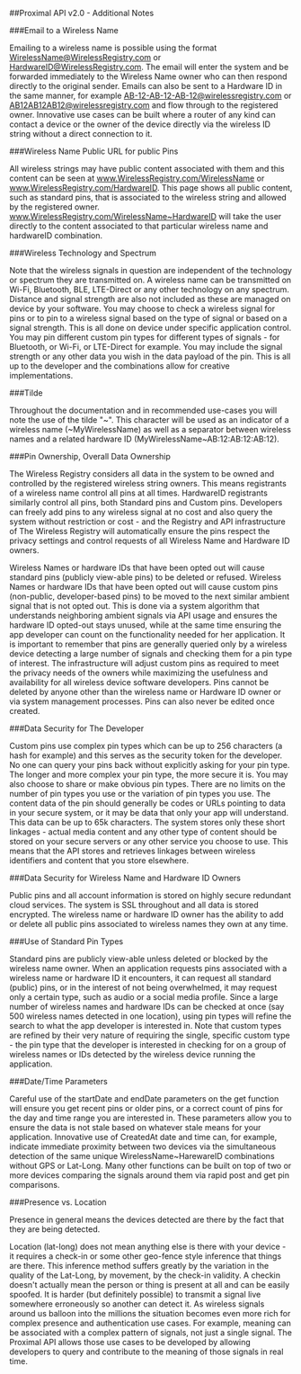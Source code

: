 ##Proximal API v2.0 - Additional Notes

###Email to a Wireless Name

Emailing to a wireless name is possible using the format WirelessName@WirelessRegistry.com or HardwareID@WirelessRegistry.com. The email will enter the system and be forwarded immediately to the Wireless Name owner who can then respond directly to the original sender. Emails can also be sent to a Hardware ID in the same manner, for example AB-12-AB-12-AB-12@wirelessregistry.com or AB12AB12AB12@wirelessregistry.com and flow through to the registered owner. Innovative use cases can be built where a router of any kind can contact a device or the owner of the device directly via the wireless ID string without a direct connection to it.
  
###Wireless Name Public URL for public Pins

All wireless strings may have public content associated with them and this content can be seen at www.WirelessRegistry.com/WirelessName or www.WirelessRegistry.com/HardwareID. This page shows all public content, such as standard pins, that is associated to the wireless string and allowed by the registered owner. www.WirelessRegistry.com/WirelessName~HardwareID will take the user directly to the content associated to that particular wireless name and hardwareID combination.
 
###Wireless Technology and Spectrum

Note that the wireless signals in question are independent of the technology or spectrum they are transmitted on. A wireless name can be transmitted on Wi-Fi, Bluetooth, BLE, LTE-Direct or any other technology on any spectrum. Distance and signal strength are also not included as these are managed on device by your software. You may choose to check a wireless signal for pins or to pin to a wireless signal based on the type of signal or based on a signal strength. This is all done on device under specific application control. You may pin different custom pin types for different types of signals - for Bluetooth, or Wi-Fi, or LTE-Direct for example. You may include the signal strength or any other data you wish in the data payload of the pin. This is all up to the developer and the combinations allow for creative implementations.
       
###Tilde

Throughout the documentation and in recommended use-cases you will note the use of the tilde "~". This character will be used as an indicator of a wireless name (~MyWirelessName) as well as a separator between wireless names and a related hardware ID (MyWirelessName~AB:12:AB:12:AB:12).
 
###Pin Ownership, Overall Data Ownership

The Wireless Registry considers all data in the system to be owned and controlled by the registered wireless string owners. This means registrants of a wireless name control all pins at all times. HardwareID registrants similarly control all pins, both Standard pins and Custom pins. Developers can freely add pins to any wireless signal at no cost and also query the system without restriction or cost - and the Registry and API infrastructure of The Wireless Registry will automatically ensure the pins respect the privacy settings and control requests of all Wireless Name and Hardware ID owners. 

Wireless Names or hardware IDs that have been opted out will cause standard pins (publicly view-able pins) to be deleted or refused. Wireless Names or hardware IDs that have been opted out will cause custom pins (non-public, developer-based pins) to be moved to the next similar ambient signal that is not opted out. This is done via a system algorithm that understands neighboring ambient signals via API usage and ensures the hardware ID opted-out stays unused, while at the same time ensuring the app developer can count on the functionality needed for her application. It is important to remember that pins are generally queried only by a wireless device detecting a large number of signals and checking them for a pin type of interest. The infrastructure will adjust custom pins as required to meet the privacy needs of the owners while maximizing the usefulness and availability for all wireless device software developers. Pins cannot be deleted by anyone other than the wireless name or Hardware ID owner or via system management processes. Pins can also never be edited once created.

###Data Security for The Developer
 
Custom pins use complex pin types which can be up to 256 characters (a hash for example) and this serves as the security token for the developer. No one can query your pins back without explicitly asking for your pin type. The longer and more complex your pin type, the more secure it is. You may also choose to share or make obvious pin types. There are no limits on the number of pin types you use or the variation of pin types you use. The content data of the pin should generally be codes or URLs pointing to data in your secure system, or it may be data that only your app will understand. This data can be up to 65k characters. The system stores only these short linkages - actual media content and any other type of content should be stored on your secure servers or any other service you choose to use. This means that the API stores and retrieves linkages between wireless identifiers and content that you store elsewhere. 
  
###Data Security for Wireless Name and Hardware ID Owners
 
Public pins and all account information is stored on highly secure redundant cloud services. The system is SSL throughout and all data is stored encrypted. The wireless name or hardware ID owner has the ability to add or delete all public pins associated to wireless names they own at any time.
 
###Use of Standard Pin Types

Standard pins are publicly view-able unless deleted or blocked by the wireless name owner. When an application requests pins associated with a wireless name or hardware ID it encounters, it can request all standard (public) pins, or in the interest of not being overwhelmed, it may request only a certain type, such as audio or a social media profile. Since a large number of wireless names and hardware IDs can be checked at once (say 500 wireless names detected in one location), using pin types will refine the search to what the app developer is interested in. Note that custom types are refined by their very nature of requiring the single, specific custom type - the pin type that the developer is interested in checking for on a group of wireless names or IDs detected by the wireless device running the application.
 
###Date/Time Parameters
 
Careful use of the startDate and endDate parameters on the get function will ensure you get recent pins or older pins, or a correct count of pins for the day and time range you are interested in. These parameters allow you to ensure the data is not stale based on whatever stale means for your application. Innovative use of CreatedAt date and time can, for example, indicate immediate proximity between two devices via the simultaneous detection of the same unique WirelessName~HarewareID combinations without GPS or Lat-Long. Many other functions can be built on top of two or more devices comparing the signals around them via rapid post and get pin comparisons.

###Presence vs. Location

Presence in general means the devices detected are there by the fact that they are being detected. 

Location (lat-long) does not mean anything else is there with your device - it requires a check-in or some other geo-fence style inference that things are there. This inference method suffers greatly by the variation in the quality of the Lat-Long, by movement, by the check-in validity. A checkin doesn't actually mean the person or thing is present at all and can be easily spoofed. It is harder (but definitely possible) to transmit a signal live somewhere erroneously so another can detect it. As wireless signals around us balloon into the millions the situation becomes even more rich for complex presence and authentication use cases. For example, meaning can be associated with a complex pattern of signals, not just a single signal. The Proximal API allows those use cases to be developed by allowing developers to query and contribute to the meaning of those signals in real time.
 






 
     
